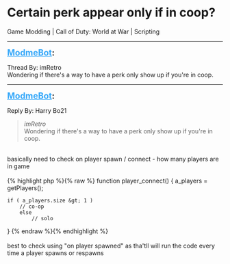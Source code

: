 # Certain perk appear only if in coop?
Game Modding | Call of Duty: World at War | Scripting

---
<strong style="font-size: 1.4em;"><span style="text-decoration: underline;text-decoration-color: #34a7f9;"><span style="color:#34a7f9;">ModmeBot</span></span>:</strong>

<p>Thread By: imRetro<br />Wondering if there&#39;s a way to have a perk only show up if you&#39;re in coop.</p>

---
<strong style="font-size: 1.4em;"><span style="text-decoration: underline;text-decoration-color: #34a7f9;"><span style="color:#34a7f9;">ModmeBot</span></span>:</strong>

<p>Reply By: Harry Bo21<br /><blockquote><em>imRetro</em><br />Wondering if there&#39;s a way to have a perk only show up if you&#39;re in coop.</blockquote><br /> basically need to check on player spawn / connect - how many players are in game<br /> <br />{% highlight php %}{% raw %}
function player_connect()
{
	a_players = getPlayers();
	
	if ( a_players.size &gt; 1 )
	    // co-op
        else
            // solo
	
}
{% endraw %}{% endhighlight %}
 <br /> <br />best to check using &quot;on player spawned&quot; as tha&#39;tll will run the code every time a player spawns or respawns</p>
